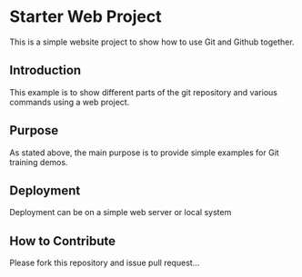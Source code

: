 # Starter Web Project

This is a simple website project to show how to use Git and Github together.
 
## Introduction

This example is to show different parts of the git repository and various commands using a web project.

## Purpose

As stated above, the main purpose is to provide simple examples for Git training demos.

## Deployment

Deployment can be on a simple web server or local system

## How to Contribute

Please fork this repository and issue pull request...